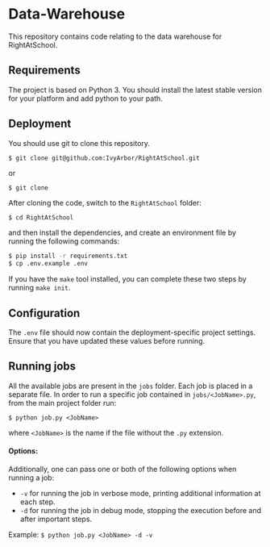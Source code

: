 # Data-Warehouse
This repository contains code relating to the data warehouse for RightAtSchool.

## Requirements

The project is based on Python 3. You should install the latest stable version for your platform and add python to your path.

## Deployment

You should use git to clone this repository.

```shell
$ git clone git@github.com:IvyArbor/RightAtSchool.git
```

or

```shell
$ git clone 
```

After cloning the code, switch to the `RightAtSchool` folder:

```bash
$ cd RightAtSchool
```

and then install the dependencies, and create an environment file by running the following commands:

```bash
$ pip install -r requirements.txt
$ cp .env.example .env
```

If you have the `make` tool installed, you can complete these two steps by running `make init`.

## Configuration

The `.env` file should now contain the deployment-specific project settings. Ensure that you have updated these values before running.

## Running jobs

All the available jobs are present in the `jobs` folder. Each job is placed in a separate file. In order to run a specific job contained in `jobs/<JobName>.py`, from the main project folder run:

```shell
$ python job.py <JobName>
```

where  `<JobName>` is the name if the file without the `.py` extension.

#### Options:

Additionally, one can pass one or both of the following options when running a job:

* `-v` for running the job in verbose mode, printing additional information at each step.
* `-d` for running the job in debug mode, stopping the execution before and after important steps.

Example: `$ python job.py <JobName> -d -v`
